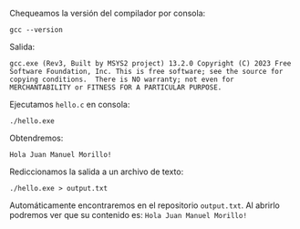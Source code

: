 Chequeamos la versión del compilador por consola:
```
gcc --version
```
Salida:

``
gcc.exe (Rev3, Built by MSYS2 project) 13.2.0
Copyright (C) 2023 Free Software Foundation, Inc.
This is free software; see the source for copying conditions.  There is NO
warranty; not even for MERCHANTABILITY or FITNESS FOR A PARTICULAR PURPOSE.
``

Ejecutamos ``hello.c`` en consola:
```
./hello.exe
```
Obtendremos:

``
Hola Juan Manuel Morillo!
``

Rediccionamos la salida a un archivo de texto:
```
./hello.exe > output.txt
```
Automáticamente encontraremos en el repositorio ```output.txt```. Al abrirlo podremos ver que su contenido es: ``Hola Juan Manuel Morillo!``
